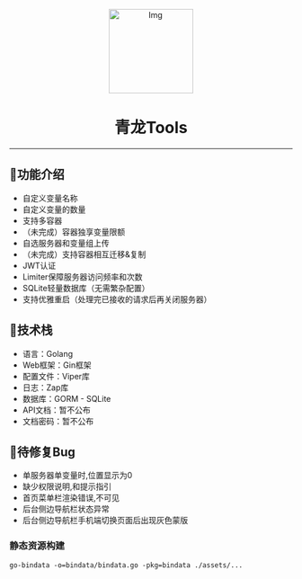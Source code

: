 <!--suppress HtmlDeprecatedAttribute -->
<p align="center">
  <a href="https://github.com/whyour/qinglong">
    <img width="150" src="https://z3.ax1x.com/2021/11/18/I7MpAe.png" alt="Img">
  </a>
</p>

<h1 align="center">青龙Tools</h1>

<hr>

## 🍭功能介绍
- 自定义变量名称
- 自定义变量的数量
- 支持多容器
- （未完成）容器独享变量限额
- 自选服务器和变量组上传
- （未完成）支持容器相互迁移&复制
- JWT认证
- Limiter保障服务器访问频率和次数
- SQLite轻量数据库（无需繁杂配置）
- 支持优雅重启（处理完已接收的请求后再关闭服务器）

## 🍳技术栈
- 语言：Golang
- Web框架：Gin框架
- 配置文件：Viper库
- 日志：Zap库
- 数据库：GORM - SQLite
- API文档：暂不公布
- 文档密码：暂不公布


## 🗽待修复Bug
- 单服务器单变量时,位置显示为0
- 缺少权限说明,和提示指引
- 首页菜单栏渲染错误,不可见
- 后台侧边导航栏状态异常
- 后台侧边导航栏手机端切换页面后出现灰色蒙版


### 静态资源构建
```shell
go-bindata -o=bindata/bindata.go -pkg=bindata ./assets/...
```